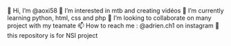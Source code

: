 👋 Hi, I’m @aoxi58
👀 I’m interested in mtb and creating vidéos
🌱 I’m currently learning python, html, css and php
💞️ I’m looking to collaborate on many project with my teamate
📫 How to reach me : @adrien.ch1 on instagram
👋 this repository is for NSI project
